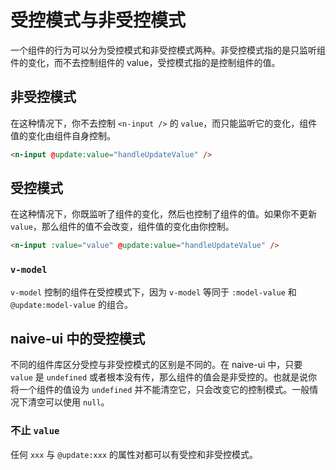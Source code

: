 <!--anchor:on-->

# 受控模式与非受控模式

一个组件的行为可以分为受控模式和非受控模式两种。非受控模式指的是只监听组件的变化，而不去控制组件的 value，受控模式指的是控制组件的值。

## 非受控模式

在这种情况下，你不去控制 `<n-input />` 的 `value`，而只能监听它的变化，组件值的变化由组件自身控制。

```html
<n-input @update:value="handleUpdateValue" />
```

## 受控模式

在这种情况下，你既监听了组件的变化，然后也控制了组件的值。如果你不更新 `value`，那么组件的值不会改变，组件值的变化由你控制。

```html
<n-input :value="value" @update:value="handleUpdateValue" />
```

### `v-model`

`v-model` 控制的组件在受控模式下，因为 `v-model` 等同于 `:model-value` 和 `@update:model-value` 的组合。

## naive-ui 中的受控模式

不同的组件库区分受控与非受控模式的区别是不同的。在 naive-ui 中，只要 `value` 是 `undefined` 或者根本没有传，那么组件的值会是非受控的。也就是说你将一个组件的值设为 `undefined` 并不能清空它，只会改变它的控制模式。一般情况下清空可以使用 `null`。

### 不止 `value`

任何 `xxx` 与 `@update:xxx` 的属性对都可以有受控和非受控模式。

